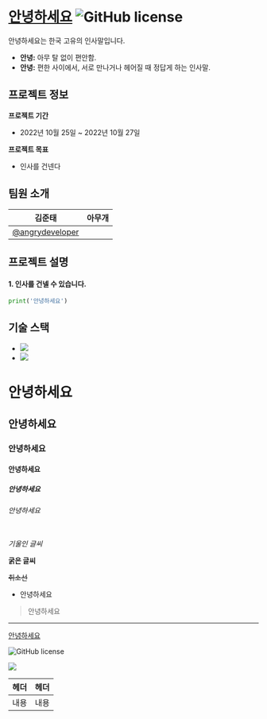 # [안녕하세요](https://github.com/angrydeveloper/hello) ![GitHub license](https://img.shields.io/badge/license-MIT-blue.svg)

안녕하세요는 한국 고유의 인사말입니다.

* **안녕:** 아무 탈 없이 편안함.
* **안녕:** 편한 사이에서, 서로 만나거나 헤어질 때 정답게 하는 인사말.

## 프로젝트 정보

**프로젝트 기간**
* 2022년 10월 25일 ~ 2022년 10월 27일

**프로젝트 목표**
* 인사를 건넨다

## 팀원 소개
| 김준태 | 아무개 |
| ---- | ---- |
| [@angrydeveloper](https://github.com/angrydeveloper) |  |

## 프로젝트 설명

#### 1. 인사를 건넬 수 있습니다.
```python
print('안녕하세요')
```

## 기술 스택
- <img src="https://img.shields.io/badge/React-61DAFB?style=flat-square&logo=React&logoColor=black">
- <img src="https://img.shields.io/badge/Spring-6DB33F?style=flat-square&logo=Spring&logoColor=white">



<!-- 글자 크기 (제목/부제목)  -->
# 안녕하세요
## 안녕하세요
### 안녕하세요
#### 안녕하세요
##### 안녕하세요
###### 안녕하세요

<!-- 코드 블록-->
```python

```

<!-- 기울인 글씨 -->
*기울인 글씨*

<!-- 굵은 글씨 -->
**굵은 글씨**

<!-- 취소선 -->
~~취소선~~

<!-- 댓쉬 -->
- 안녕하세요

<!-- 인용글 -->
> 안녕하세요

<!-- 구분선 -->
---

<!-- 링크 만들기 -->
[안녕하세요](http://naver.com) 
<!-- 뱃지 만들기 -->
![GitHub license](https://img.shields.io/badge/license-MIT-blue)
<!-- 이미지 연결 -->
<img src="이미지 주소">

<!-- 표 만들기 -->
| 헤더 | 헤더 |
| --- | --- |
| 내용 | 내용 |


